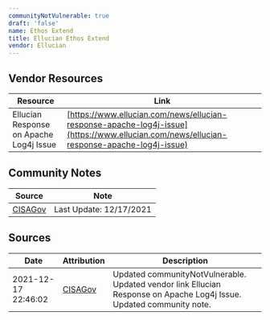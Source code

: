 ```yaml
---
communityNotVulnerable: true
draft: 'false'
name: Ethos Extend
title: Ellucian Ethos Extend
vendor: Ellucian
---
```


## Vendor Resources
| Resource | Link |
| --- | --- |
| Ellucian Response on Apache Log4j Issue | [https://www.ellucian.com/news/ellucian-response-apache-log4j-issue](https://www.ellucian.com/news/ellucian-response-apache-log4j-issue) |


## Community Notes
| Source | Note |
| --- | --- |
| [CISAGov](https://raw.githubusercontent.com/cisagov/log4j-affected-db/develop/README.md) | Last Update: 12/17/2021 |

## Sources
| Date | Attribution | Description |
| --- | --- | --- |
| 2021-12-17 22:46:02 | [CISAGov](https://raw.githubusercontent.com/cisagov/log4j-affected-db/develop/README.md) | Updated communityNotVulnerable. Updated vendor link Ellucian Response on Apache Log4j Issue. Updated community note.  |
